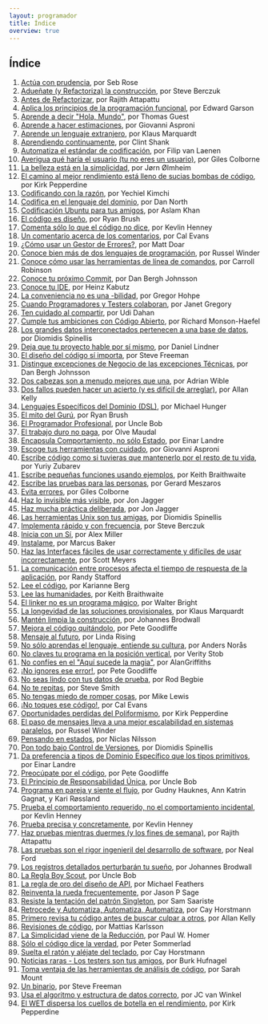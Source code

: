 ```yaml
---
layout: programador
title: Índice
overview: true
---
```


## Índice

1. [Actúa con prudencia](actua-con-prudencia.html), por Seb Rose
2. [Adueñate (y Refactoriza) la construcción](aduenate-build.html), por Steve Berczuk
3. [Antes de Refactorizar](antes-de-refactorizar.html), por Rajith Attapattu
4. [Aplica los principios de la programación funcional](aplica-programacion-funcional.html), por Edward Garson
5. [Aprende a decir "Hola, Mundo"](aprende-decir-hola-mundo.html), por Thomas Guest
6. [Aprende a hacer estimaciones](aprende-estimaciones.html), por Giovanni Asproni
7. [Aprende un lenguaje extranjero](aprende-lenguaje-extranjero.html), por Klaus Marquardt
8. [Aprendiendo continuamente](aprendiendo-continuamente.html), por Clint Shank
9. [Automatiza el estándar de codificación](automatiza-estandar-codificacion.html), por Filip van Laenen
10. [Averigua qué haría el usuario (tu no eres un usuario)](averigua-que-haria-usuario.html), por Giles Colborne
11. [La belleza está en la simplicidad](belleza-simplicidad.html), por Jørn Ølmheim
12. [El camino al mejor rendimiento está lleno de sucias bombas de código](camino-al-rendimiento-bombas-codigo.html), por Kirk Pepperdine
13. [Codificando con la razón](codifica-con-la-razon.html), por Yechiel Kimchi
14. [Codifica en el lenguaje del dominio](codifica-en-lenguaje-del-dominio.html), por Dan North
15. [Codificación Ubuntu para tus amigos](codificacion-ubuntu.html), por Aslam Khan
16. [El código es diseño](codigo-es-disenno.html), por Ryan Brush
17. [Comenta sólo lo que el código no dice](comenta-codigo-no-dice.html), por Kevlin Henney
18. [Un comentario acerca de los comentarios](comentario-acerca-de-comentarios.html), por Cal Evans
19. [¿Cómo usar un Gestor de Errores?](como-usar-bug-tracker.html), por Matt Doar
20. [Conoce bien más de dos lenguajes de programación](conoce-bien-dos-lenguajes.html), por Russel Winder
21. [Conoce cómo usar las herramientas de línea de comandos](conoce-como-usar-linea-comando.html), por Carroll Robinson
22. [Conoce tu próximo Commit](conoce-proximo-commit.html), por Dan Bergh Johnsson
23. [Conoce tu IDE](conoce-tu-ide.html), por Heinz Kabutz
24. [La conveniencia no es una -bilidad](conveniencia.html), por Gregor Hohpe
25. [Cuando Programadores y Testers colaboran](cuando-programadores-testers-colaboran.html), por Janet Gregory
26. [Ten cuidado al compartir](cuidado-al-compartir.html), por Udi Dahan
27. [Cumple tus ambiciones con Código Abierto](cumple-ambiciones-con-codigo-abierto.html), por Richard Monson-Haefel
28. [Los grandes datos interconectados pertenecen a una base de datos](datos-interconectados-pertenecen-base-de-datos.html), por Diomidis Spinellis
29. [Deja que tu proyecto hable por sí mismo](deja-proyecto-hable-por-si-mismo.html), por Daniel Lindner
30. [El diseño del código sí importa](diseno-en-codigo-importa.html), por Steve Freeman
31. [Distingue excepciones de Negocio de las excepciones Técnicas](distingue-excepciones-negocio-tecnicas.html), por Dan Bergh Johnsson
32. [Dos cabezas son a menudo mejores que una](dos-cabezas-mejor-una.html), por Adrian Wible
33. [Dos fallos pueden hacer un acierto (y es difícil de arreglar)](dos-fallos-pueden-hacer-acierto.html), por Allan Kelly
34. [Lenguajes Específicos del Dominio (DSL)](dsl.html), por Michael Hunger
35. [El mito del Gurú](el-mito-del-guru.html), por Ryan Brush
36. [El Programador Profesional](el-programador-profesional.html), por Uncle Bob
37. [El trabajo duro no paga](el-trabajo-duro-no-paga.html), por Olve Maudal
38. [Encapsula Comportamiento, no sólo Estado](encapsula-comportamiento.html), por Einar Landre
39. [Escoge tus herramientas con cuidado](escoge-herramientas-con-cuidado.html), por Giovanni Asproni
40. [Escribe código como si tuvieras que mantenerlo por el resto de tu vida](escribe-codigo-mantenerlo-por-vida.html), por Yuriy Zubarev
41. [Escribe pequeñas funciones usando ejemplos](escribe-funciones-con-ejemplos.html), por Keith Braithwaite
42. [Escribe las pruebas para las personas](escribe-pruebas-para-personas.html), por Gerard Meszaros
43. [Evita errores](evita-errores.html), por Giles Colborne
44. [Haz lo invisible más visible](haz-lo-invisible-mas-visible.html), por Jon Jagger
45. [Haz mucha práctica deliberada](haz-mucha-practica-deliberada.html), por Jon Jagger
46. [Las herramientas Unix son tus amigas](herramientas-unix-amigas.html), por Diomidis Spinellis
47. [Implementa rápido y con frecuencia](implementa-rapido-y-con-frecuencia.html), por Steve Berczuk
48. [Inicia con un Sí](inicia-con-un-si.html), por Alex Miller
49. [Instalame](instalame.html), por Marcus Baker
50. [Haz las Interfaces fáciles de usar correctamente y difíciles de usar incorrectamente](interfaces-faciles-usar.html), por Scott Meyers
51. [La comunicación entre procesos afecta el tiempo de respuesta de la aplicación](ipc-afecta.html), por Randy Stafford
52. [Lee el código](lee-el-codigo.html), por Karianne Berg
53. [Lee las humanidades](lee-humanidades.html), por Keith Braithwaite
54. [El linker no es un programa mágico](linker-no-magico.html), por Walter Bright
55. [La longevidad de las soluciones provisionales](longevidad-soluciones-provisionales.html), por Klaus Marquardt
56. [Mantén limpia la construcción](manten-limpia-construccion.html), por Johannes Brodwall
57. [Mejora el código quitándolo](mejora-codigo-quitandolo.html), por Pete Goodliffe
58. [Mensaje al futuro](mensaje-al-futuro.html), por Linda Rising
59. [No sólo aprendas el lenguaje, entiende su cultura](no-aprendas-lenguaje-entiende-su-cultura.html), por Anders Norås
60. [No claves tu programa en la posición vertical](no-claves-programa.html), por Verity Stob
61. [No confíes en el "Aquí sucede la magia"](no-confies-magia.html), por AlanGriffiths
62. [¡No ignores ese error!](no-ignores-error.html), por Pete Goodliffe
63. [No seas lindo con tus datos de prueba](no-seas-lindo-pruebas.html), por Rod Begbie
64. [No te repitas](no-te-repitas.html), por Steve Smith
65. [No tengas miedo de romper cosas](no-tengas-miedo-de-romper-cosas.html), por Mike Lewis
66. [¡No toques ese código!](no-toques-ese-codigo.html), por Cal Evans
67. [Oportunidades perdidas del Poliformismo](oportunidades-perdidas-polimorfismo.html), por Kirk Pepperdine
68. [El paso de mensajes lleva a una mejor escalabilidad en sistemas paralelos](paso-mensajes-mejor-escalabilidad.html), por Russel Winder
69. [Pensando en estados](pensando-en-estados.html), por Niclas Nilsson
70. [Pon todo bajo Control de Versiones](pon-todo-bajo-control-de-versiones.html), por Diomidis Spinellis
71. [Da preferencia a tipos de Dominio Específico que los tipos primitivos](preferencia-tipos-dominio-especifico.html), por Einar Landre
72. [Preocúpate por el código](preocupate-por-el-codigo.html), por Pete Goodliffe
73. [El Principio de Responsabilidad Única](principio-responsabilidad-unica.html), por Uncle Bob
74. [Programa en pareja y siente el flujo](programa-en-pareja-siente-flujo.html), por Gudny Hauknes, Ann Katrin Gagnat, y Kari Røssland 
75. [Prueba el comportamiento requerido, no el comportamiento incidental](prueba-comportamiento-requerido-no-incidental.html), por Kevlin Henney
76. [Prueba precisa y concretamente](prueba-precisa-concretamente.html), por Kevlin Henney
77. [Haz pruebas mientras duermes (y los fines de semana)](pruebas-fin-de-semana.html), por Rajith Attapattu
78. [Las pruebas son el rigor ingenieril del desarrollo de software](pruebas-son-rigor-ingenieril.html), por Neal Ford
79. [Los registros detallados perturbarán tu sueño](registros-detallados-quitaran-sueno.html), por Johannes Brodwall
80. [La Regla Boy Scout](regla-boy-scout.html), por Uncle Bob
81. [La regla de oro del diseño de API](regla-oro-api.html), por Michael Feathers
82. [Reinventa la rueda frecuentemente](reinventa-rueda-frecuentemente.html), por Jason P Sage
83. [Resiste la tentación del patrón Singleton](resiste-tentacion-singleton.html), por Sam Saariste
84. [Retrocede y Automatiza, Automatiza, Automatiza](retrocede-automatiza.html), por Cay Horstmann
85. [Primero revisa tu código antes de buscar culpar a otros](revisa-tu-codigo.html), por Allan Kelly
86. [Revisiones de código](revisiones-codigo.html), por Mattias Karlsson
87. [La Simplicidad viene de la Reducción](simplicidad-reduccion.html), por Paul W. Homer
88. [Sólo el código dice la verdad](solo-codigo-dice-verdad.html), por Peter Sommerlad
89. [Suelta el ratón y aléjate del teclado](suelta-raton-alejate-teclado.html), por Cay Horstmann
90. [Noticias raras - Los testers son tus amigos](testers-amigos.html), por Burk Hufnagel
91. [Toma ventaja de las herramientas de análisis de código](toma-ventaja-analisis-codigo.html), por Sarah Mount
92. [Un binario](un-binario.html), por Steve Freeman
93. [Usa el algoritmo y estructura de datos correcto](usa-algoritmo-estructura-de-datos-correcto.html), por JC van Winkel
94. [El WET dispersa los cuellos de botella en el rendimiento](wet-dispersa-cuellos-de-botella.html), por Kirk Pepperdine
